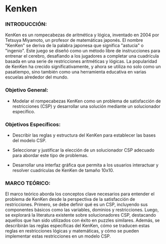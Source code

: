 # Kenken

### __INTRODUCCIÓN:__ 

KenKen es un rompecabezas de aritmética y lógica, inventado en 2004 por Tetsuya Miyamoto, un profesor de matemáticas japonés. El nombre "KenKen" se deriva de la palabra japonesa que significa "astucia" o "ingenio". Este juego se diseñó como un método libre de instrucciones para entrenar el cerebro, desafiando a los jugadores a completar una cuadrícula basada en una serie de restricciones aritméticas y lógicas. La popularidad de KenKen ha crecido significativamente, y ahora se utiliza no solo como un pasatiempo, sino también como una herramienta educativa en varias escuelas alrededor del mundo. 

 

 

### **Objetivo General:** 
- Modelar el rompecabezas KenKen como un problema de satisfacción de restricciones (CSP) y desarrollar una solución mediante un solucionador específico. 

### **Objetivos Específicos:**

- Describir las reglas y estructura del KenKen para establecer las bases del modelo CSP. 

- Seleccionar y justificar la elección de un solucionador CSP adecuado para abordar este tipo de problemas. 

- Desarrollar una interfaz gráfica que permita a los usuarios interactuar y resolver cuadrículas de KenKen de tamaño 10x10. 

 

### **MARCO TEÓRICO:** 

 

El marco teórico aborda los conceptos clave necesarios para entender el problema de KenKen desde la perspectiva de la satisfacción de restricciones. Primero, se debe definir qué es un CSP, incluyendo sus componentes básicos como las variables, dominios y restricciones. Luego, se explorará la literatura existente sobre solucionadores CSP, destacando aquellos que han sido utilizados con éxito en puzzles similares. Además, se describirán las reglas específicas del KenKen, cómo se traducen estas reglas en restricciones lógicas y matemáticas, y cómo se pueden implementar estas restricciones en un modelo CSP. 
